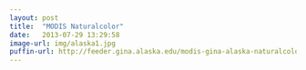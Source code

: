```yaml
---
layout: post
title:  "MODIS Naturalcolor"
date:   2013-07-29 13:29:58
image-url: img/alaska1.jpg
puffin-url: http://feeder.gina.alaska.edu/modis-gina-alaska-naturalcolor-images/2013_06_18_22_17_jd169
---
```

